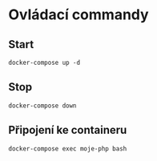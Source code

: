 # Ovládací commandy

## Start

```shell
docker-compose up -d
```

## Stop

```shell
docker-compose down
```

## Připojení ke containeru

```shell
docker-compose exec moje-php bash
```
